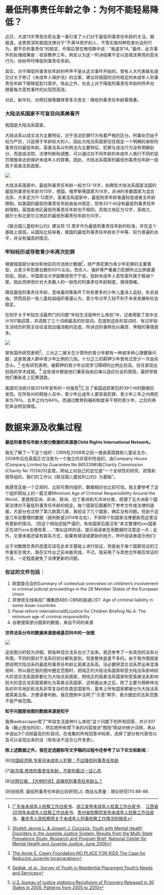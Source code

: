 # 最低刑事责任年龄之争：为何不能轻易降低？

近日，大连13岁男孩杀死女童一事引发了人们对于最低刑事责任年龄的关注。据报道，该男孩深知我国法律对于“不满14周岁的人，不管实施何种危害社会的行为，都不负刑事责任”的规定，作案后曾在微信群中说：“我虚岁14。”最终，此次事件的处理结果是：收容教养三年。网友认为这一判决结果不足以惩戒该男孩的恶劣行为，纷纷呼吁降低刑事责任年龄。

其实，对于降低刑事责任年龄的呼声不是从这次事件开始的。曾有人大代表联名提交过关于修订《未成年人保护法》的议案，建议将我国刑法所规定的未成年人刑事责任年龄下限降低到12周岁。除此之外，社会上对于降低刑事责任年龄的呼声也随着每次恶性事件的出现而高涨。

对此，新华社、光明日报等媒体曾多次发文：降低刑事责任年龄需慎重。

### 大陆法系国家不可盲目向英美看齐

我国是大陆法系国家。

大陆法系以成文法为主要特征，对于违法犯罪行为有着严格的区分。刑事处罚由于较为严厉，只适用于年龄较大的人，因此大陆法系国家往往规定一个明确的承担刑事责任的最低年龄。英美法系以判例法为主要特征，犯罪与违法行为没有明确划分，而是由法院、法律判断和调整，可以通过对不同年龄的未成年人施行不同的惩罚措施来达到保护未成年人的效果。因此，大陆法系国家的最低刑事责任年龄一般高于英美法系国家。

![](https://github.com/starlee1998/homework/blob/master/tu1.jpg)

大陆法系国家中，最低刑事责任年龄一般为13-14岁，如典型大陆法系国家法国的最低刑事责任年龄为13岁，德国、俄罗斯等国家为14岁。非洲的多数国家为混合法系，大多定为11-12周岁。英美法系国家中，最低刑责年龄普遍较低或者无年龄限制。如美国的最低刑事责任年龄由各州规定，但有33个州没有最低刑事责任年龄限制。英国各地区最低刑事责任年龄也不相同，苏格兰地区为12岁，英格兰、威尔士和北爱尔兰地区的最低刑事责任年龄为10岁。

《联合国儿童权利公约》建议将 12 周岁作为最低刑事责任年龄的标准，并在这个基础上提高。从国际比较来看，我国的最低刑事责任年龄处于中等、较为普遍的水平，并没有偏高的情况。

### 牢狱经历或导致青少年再次犯罪

根据我国部分省份和地区的司法统计数据[^1]，财产类犯罪为青少年犯罪的主要类型，占青少年犯罪总数的50%左右，而杀人、强奸等严重暴力犯罪所占比例普遍较低。因此，中国政法大学副教授苑宁宁说，低龄未成年人恶性案件属于极端个案，因此而修改针对大多数人的一般性的刑事责任年龄制度，值得商榷。

降低最低刑事责任年龄，意味着同等条件下将有更多的少年儿童进入监狱，失去自由。然而目前一些儿童权益组织普遍认为，青少年过早入狱不利于未来发展和社会稳定。

在知乎关于牢狱生活最热门的问题“牢狱生活是种什么体验”中，记者爬取了其中总计307条回答，并选取了三个词频最高的形容词。在提到这些形容词时，有过牢狱生活经历的答主往往呈现出偏消极的态度，所讲述的事例也以痛苦、黑暗的事情居多。

![](https://github.com/starlee1998/homework/blob/master/tu2.jpg)

曾有国外研究表明[^2]，三分之二被关在少管所的青少年都有一种或多种心理健康问题，这是普通人群中青少年比例的几倍。十分之三的羁押少年曾有过至少一次自杀念头。[^3] 也有研究表明，被羁押的青少年出现学习障碍的比例比较高，往往表现出较低的学术成就。[^4] 这些或许都是他们重获自由后难以适应社会的原因，最终导致他们重新走上犯罪道路。

美国司法统计局2014年发布的一份报告[^5]汇总了美国追踪累犯的39个州的数据后发现，在所有州的释放人员中，青少年比成年人更容易犯罪，青少年三年之内再犯率为76％，五年之内为84％。而通过教育和福利制度来干预的青少年，之后的再犯率会明显降低。


# 数据来源及收集过程

**最低刑事责任年龄大部分数据的来源是Child Rights International Network。**

我先了解了一下这个组织：CRIN在2008年之前一直由英国救助儿童会主办，2008年后在英国正式注册为一个独立的非营利性组织，由Company House (Company Limited by Guarantee No 6653398)和Charity Commission (Charity No 1125925)监管。网站上对自己的定位是“一个全球性的研究、政策和倡导组织。我们的工作以《联合国儿童权利公约》为基础”。

我感觉这是一个正规的、比较可靠的组织，数据相对也比较可信。我主要参考了这个组织网站上的一篇文章Minimum Age of Criminal Responsibility Around the World，里面按亚洲、非洲、欧洲、拉丁美洲和大洋洲分类，梳理了五大洲各个国家法律对于最低刑事责任年龄的规定。每个国家后面都列了参考文件或法律的链接，大部分也注明了第几款第几条，我验证了几个国家，确实没有问题。但由于这是几年前整理的数据（我判断是2014年左右），不排除个别国家法律更新而这里没有更新的情况。（但这个网站还挺严谨的，有些国家后面注有“本文整理时xxx国家正在进行xxx法律改革……”类似这样的话，提示阅读者在用数据时注意这一点；此外，文章末尾还留有联系方式，如果有错误或更新的地方，呼吁阅读者提示他们）

出于对数据负责的态度应该在此本文基础上进行验证，但是由于挨个国家验证的工作量实在很大，我在交作业之前未能完成。不过，我采用了与其他文件相互佐证的方法，一定程度避免了法律更新的问题。

### 佐证的文件包括：
1.	欧盟委员会的Summary of contextual overviews on children’s involvement in criminal judicial proceedings in the 28 Member States of the European Union
2.	菲律宾无线电视广播集团ABS-CBN的报道LIST: Age of criminal liability in some Asian countries
3.	Penal reform international的Justice for Children Briefing No.4: The minimum age of criminal responsibility
4.	谷歌搜索部分国家的数据，来自不同的来源

**世界法系分布的数据来源是维基百科中的一张图**

![](https://github.com/starlee1998/homework/blob/master/Map_of_the_Legal_systems_of_the_world_(en).png)

这张图分的较为详细，把各种混合法系也分了出来。我还参考了一些其他的法系分布图，不同的图对于法系的划分都有差别，但是整体是差不多的。由于我作图就是想说明大陆法系的最低刑事责任年龄比英美法系高，没必要把混合法系弄出来混淆视听，所以我在我的图中圈定范围时，把纯正的大陆法系国家和受大陆法系影响较大的混合法系国家都化为大陆法系国家，把纯正的英美法系国家和受英美法系影响较大的混合法系国家都化为英美法系国家，这样画出来之后，除了主要为穆斯林法系的中东地区和法系非常复杂的东南亚国家外，基本上所有国家都被分为大陆法系或英美法系，方便读者判断。我在图例中注明了“示意”两字，表示圈定的法系范围不是严格范围。

**知乎问题那张图的数据来源是知乎**

我用webscraper爬了“牢狱生活是种什么体验”这个问题下的所有回答，共计307条（截止爬虫时间），然后把所有爬下来的内容放进“图悦”网站中统计词频，再从中调出3个词频最高的形容词，在收集的所有回答中检索，选择了部分有代表性以及可以呈现出来的话（有些话不适合公开发表）。


**除上述数据之外，我在定选题和写文字稿的过程中还参考了以下论文和新闻：**

[^1]:[广东省未成年人检察工作白皮书](http://www.gd.jcy.gov.cn/xwzx/jdxw/201905/P020190528555554533388.pdf)、[浙江发布未成年人检查工作白皮书](http://zj.sina.com.cn/zhoushan/2019-05-29/detail-ihvhiews5334077.shtml)、
[江西省2018年未成年人检察工作白皮书](http://www.jxjinxian.jcy.gov.cn/jwgk/201904/t20190402_2529711.shtml)、[贵州省检察院发布未成年人检察工作白皮书](http://www.sohu.com/a/318141944_120053767)、[重庆市人民检察院关于未成年人刑事检察工作情况的报告](http://www.ccpc.cq.cn/Home/Index/more/id/208954.html)

[^2]:[Shufelt Jennie L. & Joseph J. Cocozza, Youth with Mental Health Disorders in the Juvenile Justice System: Results from the Multi-State Prevalence Study, Research and Program Brief, National Center for Mental Health and Juvenile Justice, June 2006](https://www.unicef.org/tdad/usmentalhealthprevalence06(3).pdf)

[^3]:[The Annie E. Casey Foundation:NO PLACE FOR KIDS The Case for Reducing Juvenile Incarceration](https://www.aecf.org/resources/no-place-for-kids-full-report/)

[^4]:[Sedlak, et al., Survey of Youth in Residential Placement:Youth’s Needs and Services](https://www.ncjrs.gov/pdffiles1/ojjdp/grants/227660.pdf)

[^5]:[U.S. bureau of justice statistics:Recidivism of Prisoners Released in 30 States in 2005: Patterns from 2005 to 2010](https://www.bjs.gov/content/pub/pdf/rprts05p0510.pdf)

[6][中国经济网.专家评未成年人犯罪：不应降低刑事责任年龄](http://baijiahao.baidu.com/s?id=1648774746480393943&wfr=spider&for=pc)

[7][新京报.修改刑事责任年龄，不能抱着试一试心态](https://baijiahao.baidu.com/s?id=1628238470063392794&wfr=spider&for=pc)

[8][光明日报. 【光明时评】该降低刑事责任年龄么？](https://baijiahao.baidu.com/s?id=1605134216984887112&wfr=spider&for=pc)

[9]张晓燕. 最低刑事责任年龄比较研究[J]. 商品与质量：理论研究(11):88-88.
